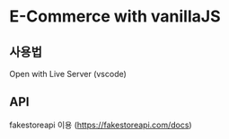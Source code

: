 # E-Commerce with vanillaJS

## 사용법
Open with Live Server (vscode)

## API
fakestoreapi 이용 (https://fakestoreapi.com/docs)